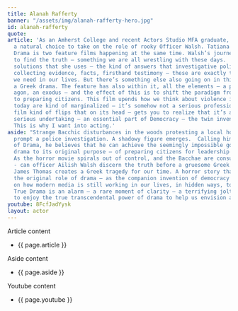 ```yaml
---
title: Alanah Rafferty
banner: "/assets/img/alanah-rafferty-hero.jpg"
id: alanah-rafferty
quote: 
article: 'As an Amherst College and recent Actors Studio MFA graduate, Tatiana was
  a natural choice to take on the role of rooky Officer Walsh. Tatiana explains, “True
  Drama is two feature films happening at the same time. Walsh’s journey is a journey
  to find the truth – something we are all wrestling with these days.  The kind of
  solutions that she uses – the kind of answers that investigative police use: carefully
  collecting evidence, facts, firsthand testimony – these are exactly the right approach
  we need in our lives. But there’s something else also going on in this film – it’s
  a Greek drama. The feature has also within it, all the elements – a prologue, an
  agon, an exodus – and the effect of this is to shift the paradigm from entertainment
  to preparing citizens. This film upends how we think about violence in drama. Actors
  today are kind of marginalized – it’s somehow not a serious profession – and this
  film kind of flips that on its head – gets you to realize that it’s a fantastically
  serious undertaking – an essential part of Democracy – the twin invention of Democracy.
  This is why I want into acting.'
aside: "Strange Bacchic disturbances in the woods protesting a local horror movie
  prompt a police investigation. A shadowy figure emerges.  Calling himself the God
  of Drama, he believes that he can achieve the seemingly impossible goal of returning
  drama to its original purpose – of preparing citizens for leadership in democracy.
  As the horror movie spirals out of control, and the Bacchae are consumed in violence
  - can officer Ailish Walsh discern the truth before a gruesome Greek drama unfolds?\n<br>\n<br>\nDirector
  James Thomas creates a Greek tragedy for our time. A horror story that looks at
  the original role of drama – as the companion invention of democracy – to shed light
  on how modern media is still working in our lives, in hidden ways, to rip us apart.
  True Drama is an alarm – a rare moment of clarity – a terrifying jolt - and an invitation
  to enjoy the true transcendental power of drama to help us envision a better Democracy. "
youtube: 8FcfJadYysk
layout: actor
---
```


Article content
* {{ page.article }}

Aside content
* {{ page.aside }}

Youtube content
* {{ page.youtube }}

